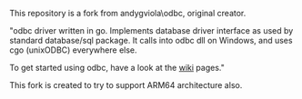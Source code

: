 This repository is a fork from andygviola\odbc, original creator.

  "odbc driver written in go. Implements database driver interface as used by standard database/sql package. It calls into odbc dll on Windows, and uses cgo (unixODBC) everywhere else.

  To get started using odbc, have a look at the [wiki](../../wiki) pages."

This fork is created to try to support ARM64 architecture also.
